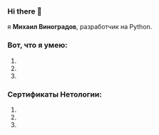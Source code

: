 ### Hi there 👋

я **Михаил Виноградов**, разработчик на Python.

### Вот, что я умею:
1.
2. 
3.  
### Сертификаты **Нетологии**:
1.
2. 
3.

<!--
**ValdemarMo/ValdemarMo** is a ✨ _special_ ✨ repository because its `README.md` (this file) appears on your GitHub profile.

Here are some ideas to get you started:

- 🔭 I’m currently working on ...
- 🌱 I’m currently learning ...
- 👯 I’m looking to collaborate on ...
- 🤔 I’m looking for help with ...
- 💬 Ask me about ...
- 📫 How to reach me: ...
- 😄 Pronouns: ...
- ⚡ Fun fact: ...
-->
